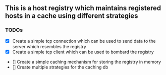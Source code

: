 ## This is a host registry which maintains registered hosts in a cache using different strategies


### TODOs
- [x] Create a simple tcp connection which can be used to send data to the server which resembles the registry
- [x] Create a simple tcp client which can be used to bombard the registry
- [] Create a simple caching mechanism for storing the registry in memory
- [] Create multiple strategies for the caching db
